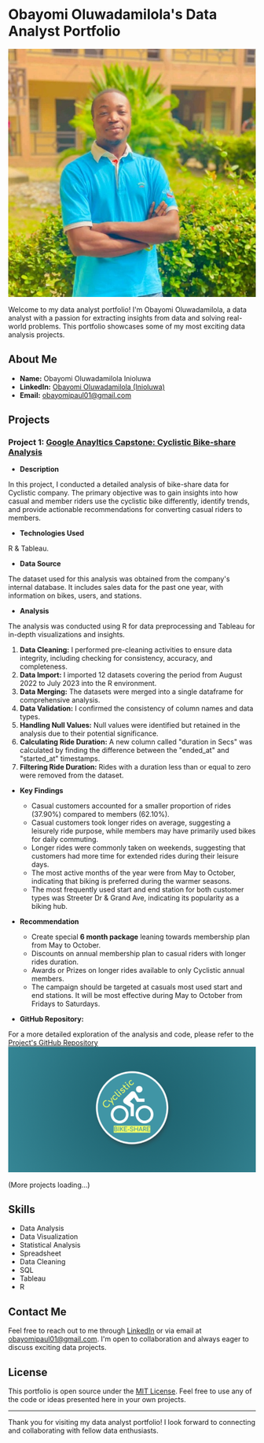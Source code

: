 # Obayomi Oluwadamilola's Data Analyst Portfolio

![Profile Picture](https://github.com/Obagoldpaul/Project-1/blob/87ba2d686b60231bf700440f45e2dede95e68aaa/Image/dami.jpg)

Welcome to my data analyst portfolio! I'm Obayomi Oluwadamilola, a data analyst with a passion for extracting insights from data and solving real-world problems. This portfolio showcases some of my most exciting data analysis projects.

## About Me

- **Name:** Obayomi Oluwadamilola Inioluwa
- **LinkedIn:** [Obayomi Oluwadamilola (Inioluwa)](www.linkedin.com/in/oluwadamilola-obayomi/)
- **Email:** obayomipaul01@gmail.com
  

## Projects

### Project 1: [Google Anayltics Capstone: Cyclistic Bike-share Analysis](https://github.com/Obagoldpaul/Project-1.git)

- **Description**
  
In this project, I conducted a detailed analysis of bike-share data for Cyclistic company. The primary objective was to gain insights into how casual and member riders use the cyclistic bike differently, identify trends, and provide actionable recommendations for converting casual riders to members.

- **Technologies Used**

R & Tableau.

- **Data Source**
  
The dataset used for this analysis was obtained from the company's internal database. It includes sales data for the past one year, with information on bikes, users, and stations.

- **Analysis**

The analysis was conducted using R for data preprocessing and Tableau for in-depth visualizations and insights.
1. **Data Cleaning:** I performed pre-cleaning activities to ensure data integrity, including checking for consistency, accuracy, and completeness.
2. **Data Import:** I imported 12 datasets covering the period from August 2022 to July 2023 into the R environment.
3. **Data Merging:** The datasets were merged into a single dataframe for comprehensive analysis.
4. **Data Validation:** I confirmed the consistency of column names and data types.
5. **Handling Null Values:** Null values were identified but retained in the analysis due to their potential significance.
6. **Calculating Ride Duration:** A new column called "duration in Secs" was calculated by finding the difference between the "ended_at" and "started_at" timestamps.
7. **Filtering Ride Duration:** Rides with a duration less than or equal to zero were removed from the dataset.

- **Key Findings**
  
    + Casual customers accounted for a smaller proportion of rides (37.90%) compared to members (62.10%).
    + Casual customers took longer rides on average, suggesting a leisurely ride purpose, while members may have primarily used bikes for daily commuting.
    + Longer rides were commonly taken on weekends, suggesting that customers had more time for extended rides during their leisure days.
    + The most active months of the year were from May to October, indicating that biking is preferred during the warmer seasons.
    + The most frequently used start and end station for both customer types was Streeter Dr & Grand Ave, indicating its popularity as a biking hub.

- **Recommendation**

  + Create special **6 month package** leaning towards membership plan from May to October.
  + Discounts on annual membership plan to casual riders with longer rides duration.
  + Awards or Prizes on longer rides available to only Cyclistic annual members.
  + The campaign should be targeted at casuals most used start and end stations. It will be most effective during May to October from Fridays to Saturdays.


- **GitHub Repository:**
  
For a more detailed exploration of the analysis and code, please refer to the [Project's GitHub Repository](https://github.com/Obagoldpaul/Project-1)
![Project 1 Screenshot](https://github.com/Obagoldpaul/Project-1/blob/15a4b118593ece6ef91b999bb8757ebbada1ea0f/Image/dataset-cover.png)


(More projects loading...)

## Skills

- Data Analysis
- Data Visualization
- Statistical Analysis
- Spreadsheet
- Data Cleaning
- SQL
- Tableau
- R


## Contact Me

Feel free to reach out to me through [LinkedIn](www.linkedin.com/in/oluwadamilola-obayomi/) or via email at obayomipaul01@gmail.com. I'm open to collaboration and always eager to discuss exciting data projects.

## License

This portfolio is open source under the [MIT License](LICENSE). Feel free to use any of the code or ideas presented here in your own projects.

---

Thank you for visiting my data analyst portfolio! I look forward to connecting and collaborating with fellow data enthusiasts.
